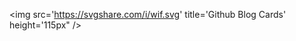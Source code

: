 <p align="center">
  
<img src='https://svgshare.com/i/wif.svg' title='Github Blog Cards' height='115px" />
</p>
